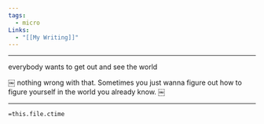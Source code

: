 ```yaml
---
tags:
  - micro
Links:
  - "[[My Writing]]"
---
```

- - -

everybody wants to get out and see the world

￼ nothing wrong with that. Sometimes you just wanna figure out how to figure yourself in the world you already know. ￼






- - -
`=this.file.ctime`
